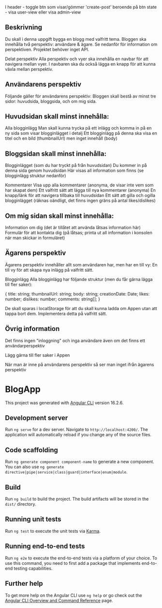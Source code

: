 I header - toggle btn som visar/gömmer 'create-post'
beroende på btn state - visa user-view eller visa admin-view

## Beskrivning
Du skall i denna uppgift bygga en blogg med valfritt tema. Bloggen ska innehålla två perspektiv: användare & ägare. Se nedanför för information om perspektiven. Projektet behöver inget API.

Delat perspektiv
Alla perspektiv och vyer ska innehålla en navbar för att navigera mellan vyer. I navbaren ska du också lägga en knapp för att kunna växla mellan perspektiv.


## Användarens perspektiv

Följande gäller för användarens perspektiv:
Bloggen skall bestå av minst tre sidor: huvudsida, bloggsida, och om mig sida.

## Huvudsidan skall minst innehålla:
Alla blogginlägg
Man skall kunna trycka på ett inlägg och komma in på en ny sida som visar blogginlägget i detalj
Ett blogginlägg på denna ska visa en titel och en bild (thumbnailUrl) men inget innehåll (body)


## Bloggsidan skall minst innehålla:
Blogginlägget (som du har tryckt på från huvudsidan)
Du kommer in på denna sida genom huvudsidan
Här visas all information som finns (se blogginlägg struktur nedanför)

Kommentarer
Visa upp alla kommentarer (anonyma, de visar inte vem som har skapat dem)
Ett valfritt sätt att lägga till nya kommentarer (anonyma)
En knapp/länk för att navigera tillbaka till huvudsidan
Ett sätt att gilla och ogilla blogginlägget (räknas oändligt, det finns ingen gräns på antal likes/dislikes)


## Om mig sidan skall minst innehålla:
Information om dig (det är tillåtet att använda låtsas information här)
Formulär för att kontakta dig (på låtsas; printa ut all information i konsolen när man skickar in formuläret)


## Ägarens perspektiv

Ägarens perspektiv innehåller allt som användaren har, men har en till vy:
En till vy för att skapa nya inlägg på valfritt sätt.

Blogginlägg
Alla blogginlägg har följande struktur (men du får gärna lägga till fler saker):

{ title: string; thumbnailUrl: string; body: string; creationDate: Date; likes: number; dislikes: number; comments: string[]; }


De skall sparas i localStorage för att du skall kunna ladda om Appen utan att tappa bort dem. Implementera detta på valfritt sätt.


## Övrig information
Det finns ingen "inloggning" och inga användare även om det finns ett användarperspektiv


Lägg gärna till fler saker i Appen


När man är inne på användarens perspektiv så ser man inget ifrån ägarens perspektiv

# BlogApp

This project was generated with [Angular CLI](https://github.com/angular/angular-cli) version 16.2.6.

## Development server

Run `ng serve` for a dev server. Navigate to `http://localhost:4200/`. The application will automatically reload if you change any of the source files.

## Code scaffolding

Run `ng generate component component-name` to generate a new component. You can also use `ng generate directive|pipe|service|class|guard|interface|enum|module`.

## Build

Run `ng build` to build the project. The build artifacts will be stored in the `dist/` directory.

## Running unit tests

Run `ng test` to execute the unit tests via [Karma](https://karma-runner.github.io).

## Running end-to-end tests

Run `ng e2e` to execute the end-to-end tests via a platform of your choice. To use this command, you need to first add a package that implements end-to-end testing capabilities.

## Further help

To get more help on the Angular CLI use `ng help` or go check out the [Angular CLI Overview and Command Reference](https://angular.io/cli) page.
